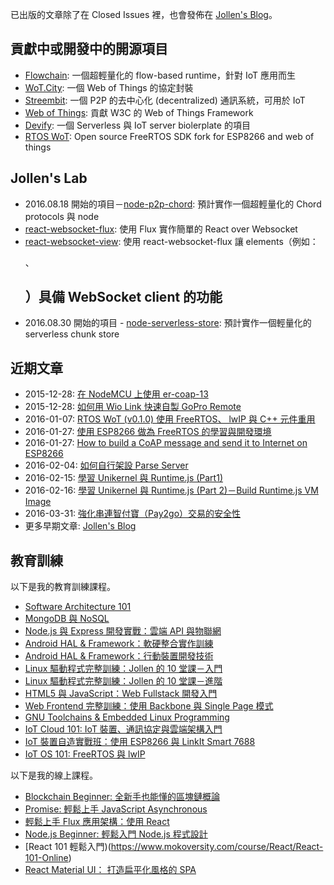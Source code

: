 已出版的文章除了在 Closed Issues 裡，也會發佈在 [Jollen's Blog](http://jollen.org/blog)。

## 貢獻中或開發中的開源項目

* [Flowchain](https://github.com/flowchain): 一個超輕量化的 flow-based runtime，針對 IoT 應用而生
* [WoT.City](https://github.com/wotcity): 一個 Web of Things 的協定封裝
* [Streembit](https://github.com/streembit): 一個 P2P 的去中心化 (decentralized) 通訊系統，可用於 IoT
* [Web of Things](https://github.com/w3c/web-of-things-framework): 貢獻 W3C 的 Web of Things Framework
* [Devify](https://github.com/DevifyPlatform): 一個 Serverless 與 IoT server biolerplate 的項目
* [RTOS WoT](https://github.com/jollen/rtos-wot): Open source FreeRTOS SDK fork for ESP8266 and web of things

## Jollen's Lab

* 2016.08.18 開始的項目－[node-p2p-chord](https://github.com/jollen/node-p2p-chord): 預計實作一個超輕量化的 Chord protocols 與 node
* [react-websocket-flux](https://github.com/jollen/react-websocket-flux): 使用 Flux 實作簡單的 React over Websocket
* [react-websocket-view](https://github.com/jollen/react-websocket-view): 使用 react-websocket-flux 讓 elements（例如：</p>、<h2>）具備 WebSocket client 的功能
* 2016.08.30 開始的項目 - [node-serverless-store](https://github.com/jollen/node-serverless-store): 預計實作一個輕量化的 serverless chunk store

## 近期文章

* 2015-12-28: [在 NodeMCU 上使用 er-coap-13](https://github.com/jollen/blog/issues/1)
* 2015-12-28: [如何用 Wio Link 快速自製 GoPro Remote](https://github.com/jollen/blog/issues/6)
* 2016-01-07: [RTOS WoT (v0.1.0) 使用 FreeRTOS、 lwIP 與 C++ 元件重用](https://github.com/jollen/blog/issues/7)
* 2016-01-27: [使用 ESP8266 做為 FreeRTOS 的學習與開發環境](https://github.com/jollen/blog/issues/8)
* 2016-01-27: [How to build a CoAP message and send it to Internet on ESP8266](https://github.com/jollen/blog/issues/2)
* 2016-02-04: [如何自行架設 Parse Server](https://github.com/jollen/blog/issues/10)
* 2016-02-15: [學習 Unikernel 與 Runtime.js (Part1)](https://github.com/jollen/blog/issues/12)
* 2016-02-16: [學習 Unikernel 與 Runtime.js (Part 2)－Build Runtime.js VM Image](https://github.com/jollen/blog/issues/13)
* 2016-03-31: [強化串連智付寶（Pay2go）交易的安全性](https://github.com/jollen/blog/issues/18)
* 更多早期文章: [Jollen's Blog](http://jollen.org/blog)

## 教育訓練

以下是我的教育訓練課程。

* [Software Architecture 101](https://www.moko365.com/enterprise/ad101-software-architecture-101)
* [MongoDB 與 NoSQL](https://www.moko365.com/enterprise/ap102-mongodb-nosql)
* [Node.js 與 Express 開發實戰：雲端 API 與物聯網](https://www.moko365.com/enterprise/ap103-nodejs-express)
* [Android HAL & Framework：軟硬整合實作訓練](https://www.moko365.com/enterprise/af101-android-hal-framework-practical)
* [Android HAL & Framework：行動裝置開發技術](https://www.moko365.com/enterprise/af102-android-hal-framework-subsystems)
* [Linux 驅動程式完整訓練：Jollen 的 10 堂課－入門](https://www.moko365.com/enterprise/sp001-linux-device-driver-basic)
* [Linux 驅動程式完整訓練：Jollen 的 10 堂課－進階](https://www.moko365.com/enterprise/sp002-linux-device-drive-advanced)
* [HTML5 與 JavaScript：Web Fullstack 開發入門](https://www.moko365.com/enterprise/ap100-html5-javascript-apps-cloud)
* [Web Frontend 完整訓練：使用 Backbone 與 Single Page 模式](https://www.moko365.com/enterprise/ap101-html5-front-end)
* [GNU Toolchains & Embedded Linux Programming](https://www.moko365.com/enterprise/sp000-gnu-toolchains-embedded-linux-programming)
* [IoT Cloud 101: IoT 裝置、通訊協定與雲端架構入門](https://www.moko365.com/enterprise/wot101-protocols-architecture-101)
* [IoT 裝置自造實戰班：使用 ESP8266 與 LinkIt Smart 7688](https://www.moko365.com/enterprise/im101-esp8266-linkit-smart-7688)
* [IoT OS 101: FreeRTOS 與 lwIP](https://www.moko365.com/enterprise/iot100-freertos-iot-programming-101)

以下是我的線上課程。

* [Blockchain Beginner: 全新手也能懂的區塊鏈概論](https://www.mokoversity.com/course/Blockchain/Blockchain-Beginner)
* [Promise: 輕鬆上手 JavaScript Asynchronous](https://www.mokoversity.com/course/React/Promise-Beginner)
* [輕鬆上手 Flux 應用架構：使用 React](https://www.mokoversity.com/course/React/React-Flux-Beginner)
* [Node.js Beginner: 輕鬆入門 Node.js 程式設計](https://www.mokoversity.com/course/Nodejs/Nodejs-Beginner)
* [React 101 輕鬆入門)(https://www.mokoversity.com/course/React/React-101-Online)
* [React Material UI： 打造扁平化風格的 SPA](https://www.mokoversity.com/course/React/React-Material-UI)
